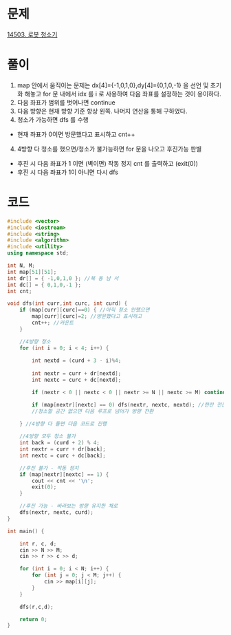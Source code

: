 # 문제

[14503. 로봇 청소기](https://www.acmicpc.net/problem/14503)

# 풀이

1. map 안에서 움직이는 문제는 dx[4]={-1,0,1,0},dy[4]={0,1,0,-1} 을 선언 및 초기화 해놓고 for 문 내에서 idx 를 i 로 사용하여 다음 좌표를 설정하는 것이 용이하다.
2. 다음 좌표가 범위를 벗어나면 continue 
3. 다음 방향은 현재 방향 기준 항상 왼쪽. 나머지 연산을 통해 구하였다.
3. 청소가 가능하면 dfs 를 수행
- 현재 좌표가 0이면 방문했다고 표시하고 cnt++
4. 4방향 다 청소를 했으면/청소가 불가능하면 for 문을 나오고 후진가능 판별      
- 후진 시 다음 좌표가 1 이면 (벽이면) 작동 정지 cnt 를 출력하고 (exit(0))  
- 후진 시 다음 좌표가 1이 아니면 다시 dfs 

# 코드

```c++
#include <vector>
#include <iostream>
#include <string>
#include <algorithm>
#include <utility>
using namespace std;

int N, M;
int map[51][51];
int dr[] = { -1,0,1,0 }; //북 동 남 서
int dc[] = { 0,1,0,-1 };
int cnt;

void dfs(int curr,int curc, int curd) {
	if (map[curr][curc]==0) { //아직 청소 안했으면
		map[curr][curc]=2; //방문했다고 표시하고
		cnt++; //카운트
	}

	//4방향 청소
	for (int i = 0; i < 4; i++) {
		
		int nextd = (curd + 3 - i)%4;
		
		int nextr = curr + dr[nextd];
		int nextc = curc + dc[nextd];

		if (nextr < 0 || nextc < 0 || nextr >= N || nextc >= M) continue;

		if (map[nextr][nextc] == 0) dfs(nextr, nextc, nextd); //한칸 전진
		//청소할 공간 없으면 다음 루프로 넘어가 방향 전환
	
	} //4방향 다 돌면 다음 코드로 진행

	//4방향 모두 청소 불가
	int back = (curd + 2) % 4;
	int nextr = curr + dr[back];
	int nextc = curc + dc[back];

	//후진 불가 - 작동 정지
	if (map[nextr][nextc] == 1) {
		cout << cnt << '\n';
		exit(0);
	}

	//후진 가능 - 바라보는 방향 유지한 채로
	dfs(nextr, nextc, curd);
}

int main() {

	int r, c, d;
	cin >> N >> M;
	cin >> r >> c >> d;

	for (int i = 0; i < N; i++) {
		for (int j = 0; j < M; j++) {
			cin >> map[i][j];
		}
	}

	dfs(r,c,d);

	return 0;
}
``` 